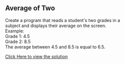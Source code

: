 ## Average of Two

Create a program that reads a student's two grades in a <br>subject and displays their average on the screen. <br>
Example: <br>
Grade 1: 4.5 <br>
Grade 2: 8.5 <br>
The average between 4.5 and 8.5 is equal to 6.5.

[Click Here to view the solution]()

